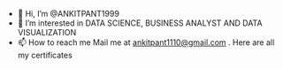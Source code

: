 - 👋 Hi, I’m @ANKITPANT1999
- 👀 I’m interested in DATA SCIENCE, BUSINESS ANALYST AND DATA VISUALIZATION
- 📫 How to reach me Mail me at ankitpant1110@gmail.com
.
   Here are all my certificates

<!---
ANKITPANT1999/ANKITPANT1999 is a ✨ special ✨ repository because its `README.md` (this file) appears on your GitHub profile.
You can click the Preview link to take a look at your changes.
--->
